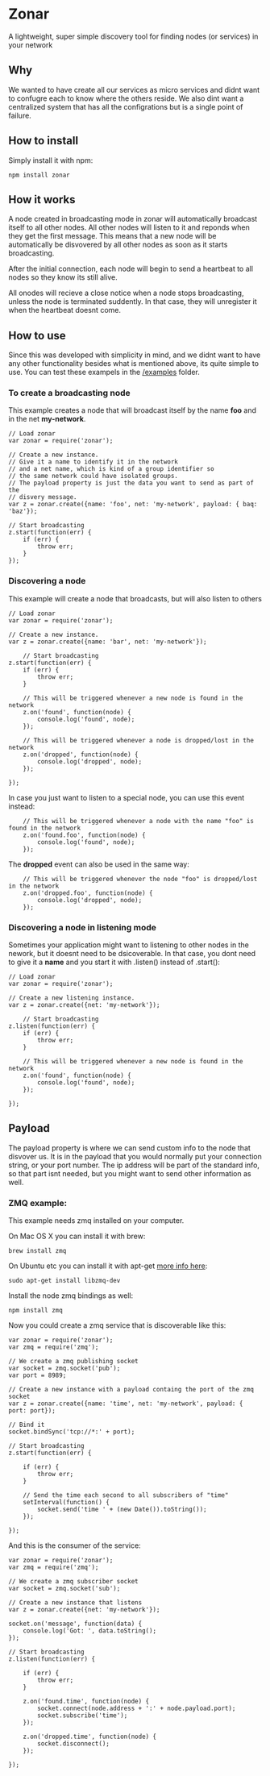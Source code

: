 Zonar
=====

A lightweight, super simple discovery tool for finding nodes (or services) in your network

## Why
We wanted to have create all our services as micro services and didnt want to confugre each to know where the others reside. We also dint want a centralized system that has all the configrations but is a single point of failure.

## How to install
Simply install it with npm:

    npm install zonar

## How it works
A node created in broadcasting mode in zonar will automatically broadcast itself to all other nodes. All other nodes will listen to it and reponds when they get the first message. This means that a new node will be automatically be disvovered by all other nodes as soon as it starts broadcasting. 

After the initial connection, each node will begin to send a heartbeat to all nodes so they know its still alive. 

All onodes will recieve a close notice when a node stops broadcasting, unless the node is terminated suddently. In that case, they will unregister it when the heartbeat doesnt come.

## How to use
Since this was developed with simplicity in mind, and we didnt want to have any other functionality besides what is mentioned above, its quite simple to use. You can test these exampels in the [/examples](/examples) folder.

### To create a broadcasting node
This example creates a node that will broadcast itself by the name **foo** and in the net **my-network**.

    // Load zonar
    var zonar = require('zonar');
    
    // Create a new instance. 
    // Give it a name to identify it in the network
    // and a net name, which is kind of a group identifier so 
    // the same network could have isolated groups.
    // The payload property is just the data you want to send as part of the 
    // disvery message. 
    var z = zonar.create({name: 'foo', net: 'my-network', payload: { baq: 'baz'});
    
    // Start broadcasting
    z.start(function(err) {
        if (err) {
            throw err;
        }
    });
    
### Discovering a node
This example will create a node that broadcasts, but will also listen to others

    // Load zonar
    var zonar = require('zonar');
    
    // Create a new instance. 
    var z = zonar.create({name: 'bar', net: 'my-network'});
    
        // Start broadcasting
    z.start(function(err) {
        if (err) {
            throw err;
        }
        
        // This will be triggered whenever a new node is found in the network
        z.on('found', function(node) {
            console.log('found', node);
        });
        
        // This will be triggered whenever a node is dropped/lost in the network
        z.on('dropped', function(node) {
            console.log('dropped', node);
        });
        
    });

In case you just want to listen to a special node, you can use this event instead:

        // This will be triggered whenever a node with the name "foo" is found in the network
        z.on('found.foo', function(node) {
            console.log('found', node);
        });
        
The **dropped** event can also be used in the same way:

        // This will be triggered whenever the node "foo" is dropped/lost in the network
        z.on('dropped.foo', function(node) {
            console.log('dropped', node);
        });
        
        
### Discovering a node in listening mode
Sometimes your application might want to listening to other nodes in the nework, but it doesnt need to be dsicoverable. In that case, you dont need to give it a **name** and you start it with .listen() instead of .start():


    // Load zonar
    var zonar = require('zonar');
    
    // Create a new listening instance. 
    var z = zonar.create({net: 'my-network'});
    
        // Start broadcasting
    z.listen(function(err) {
        if (err) {
            throw err;
        }
        
        // This will be triggered whenever a new node is found in the network
        z.on('found', function(node) {
            console.log('found', node);
        });
        
    });
    
    
## Payload
The payload property is where we can send custom info to the node that disvover us. It is in the payload that you would normally put your connection string, or your port number. The ip address will be part of the standard info, so that part isnt needed, but you might want to send other information as well.

### ZMQ example:

This example needs zmq installed on your computer. 

On Mac OS X you can install it with brew:

    brew install zmq
   
On Ubuntu etc you can install it with apt-get [more info here](http://zeromq.org/distro:debian):

    sudo apt-get install libzmq-dev
   
Install the node zmq bindings as well:

    npm install zmq
    
Now you could create a zmq service that is discoverable like this:

    var zonar = require('zonar');
    var zmq = require('zmq');
    
    // We create a zmq publishing socket
    var socket = zmq.socket('pub');
    var port = 8989;
    
    // Create a new instance with a payload containg the port of the zmq socket
    var z = zonar.create({name: 'time', net: 'my-network', payload: { port: port});
    
    // Bind it
    socket.bindSync('tcp://*:' + port);
    
    // Start broadcasting
    z.start(function(err) {
    
        if (err) {
            throw err;
        }
        
        // Send the time each second to all subscribers of "time"
        setInterval(function() {
            socket.send('time ' + (new Date()).toString());
        });
        
    });
    
 And this is the consumer of the service:
 
    var zonar = require('zonar');
    var zmq = require('zmq');
    
    // We create a zmq subscriber socket
    var socket = zmq.socket('sub');
    
    // Create a new instance that listens
    var z = zonar.create({net: 'my-network'});
    
    socket.on('message', function(data) {
        console.log('Got: ', data.toString();
    });
    
    // Start broadcasting
    z.listen(function(err) {
    
        if (err) {
            throw err;
        }
        
        z.on('found.time', function(node) {
            socket.connect(node.address + ':' + node.payload.port);
            socket.subscribe('time');
        });

        z.on('dropped.time', function(node) {
            socket.disconnect();
        });
        
    });
    